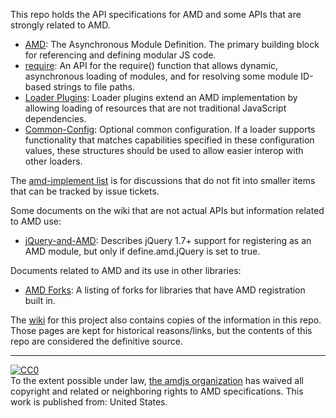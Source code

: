This repo holds the API specifications for AMD and some APIs that are strongly related to AMD.

* [AMD](https://github.com/amdjs/amdjs-api/blob/master/AMD.md): The Asynchronous Module Definition. The primary building block for referencing and defining modular JS code.
* [require](https://github.com/amdjs/amdjs-api/blob/master/require.md): An API for the require() function that allows dynamic, asynchronous loading of modules, and for resolving some module ID-based strings to file paths.
* [Loader Plugins](https://github.com/amdjs/amdjs-api/blob/master/LoaderPlugins.md): Loader plugins extend an AMD implementation by allowing loading of resources that are not traditional JavaScript dependencies.
* [Common-Config](https://github.com/amdjs/amdjs-api/blob/master/CommonConfig.md): Optional common configuration. If a loader supports functionality that matches capabilities specified in these configuration values, these structures should be used to allow easier interop with other loaders.

The [amd-implement list](https://groups.google.com/group/amd-implement) is for discussions that do not fit into smaller items that can be tracked by issue tickets.

Some documents on the wiki that are not actual APIs but information related to AMD use:

* [jQuery-and-AMD](https://github.com/amdjs/amdjs-api/wiki/jQuery-and-AMD): Describes jQuery 1.7+ support for registering as an AMD module, but only if define.amd.jQuery is set to true.

Documents related to AMD and its use in other libraries:

* [AMD Forks](https://github.com/amdjs/amdjs-api/wiki/AMD-Forks): A listing of forks for libraries that have AMD registration built in.

The [wiki](https://github.com/amdjs/amdjs-api/wiki) for this project also contains copies of the information in this repo. Those pages are kept for historical reasons/links, but the contents of this repo are considered the definitive source.

---

<p xmlns:dct="http://purl.org/dc/terms/" xmlns:vcard="http://www.w3.org/2001/vcard-rdf/3.0#">
  <a rel="license"
     href="http://creativecommons.org/publicdomain/zero/1.0/">
    <img src="http://i.creativecommons.org/p/zero/1.0/88x31.png" style="border-style: none;" alt="CC0" />
  </a>
  <br />
  To the extent possible under law,
  <a rel="dct:publisher"
     href="https://github.com/amdjs">
    <span property="dct:title">the amdjs organization</span></a>
  has waived all copyright and related or neighboring rights to
  <span property="dct:title">AMD specifications</span>.
This work is published from:
<span property="vcard:Country" datatype="dct:ISO3166"
      content="US" about="https://github.com/amdjs">
  United States</span>.
</p>